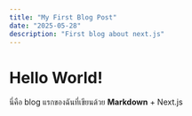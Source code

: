```yaml
---
title: "My First Blog Post"
date: "2025-05-28"
description: "First blog about next.js"
---
```


# Hello World!

นี่คือ blog แรกของฉันที่เขียนด้วย **Markdown** + Next.js
